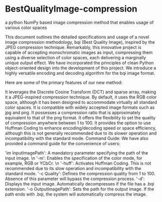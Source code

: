 # BestQualityImage-compression
a python NumPy based image compression method that enables usage of various color spaces

This document outlines the detailed specifications and usage of a novel image compression methodology, bqi (Best Quality Image), inspired by the JPEG compression technique. Remarkably, this innovative project is capable of accepting monochromatic images as input, compressing them using a diverse selection of color spaces, each delivering a marginally unique output effect. We have incorporated the principles of clean Python object-oriented design into the development of this project. We introduce a highly versatile encoding and decoding algorithm for the bqi image format. 

Here are some of the primary features of our new method:

It leverages the Discrete Cosine Transform (DCT) and sparse array, making it a JPEG-inspired compression technique.
By default, it uses the RGB color space, although it has been designed to accommodate virtually all standard color spaces.
It is compatible with widely accepted image formats such as jpg and png.
It possesses a compression ratio that is approximately equivalent to that of the png format.
It offers the flexibility to set the quality of compression anywhere between 1 to 100.
It provides the option to use Huffman Coding to enhance encoding/decoding speed or space efficiency, although this is not generally recommended due to its slower operation and incompatibility with the standard mode.
Command Guide:
We have also provided a command guide for the convenience of users:

'im InputImagePath': A mandatory parameter specifying the path of the input image. \n
'-m': Enables the specification of the color mode, for example, RGB or YCbCr. \n
'-huff': Activates Huffman Coding. This is not recommended due to its slow operation and incompatibility with the standard mode.
'-c Quality': Defines the compression quality from 1 to 100. Absence of this parameter will bypass the compression process.
'-d': Displays the input image. Automatically decompresses if the file has a .bqi extension.
'-o OutputImagePath': Sets the path for the output image. If the path ends with .bqi, the system will automatically compress the image.

